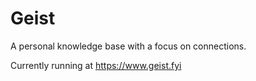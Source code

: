 # Geist
A personal knowledge base with a focus on connections.

Currently running at https://www.geist.fyi
